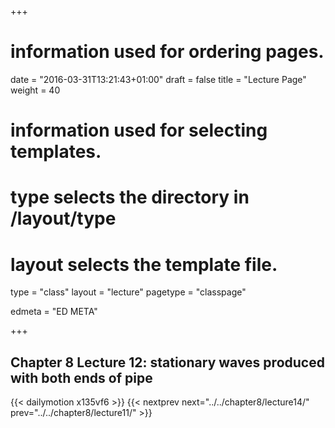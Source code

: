+++
# information used for ordering pages.
date = "2016-03-31T13:21:43+01:00"
draft = false
title = "Lecture Page"
weight = 40

# information used for selecting templates.
# type selects the directory in /layout/type
# layout selects the template file.

type   = "class"
layout = "lecture"
pagetype = "classpage"





edmeta = "ED META"

+++
## Chapter 8 Lecture 12: stationary waves produced with both ends of pipe
{{< dailymotion x135vf6 >}}
{{< nextprev next="../../chapter8/lecture14/"     prev="../../chapter8/lecture11/"  >}}

